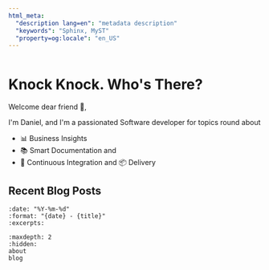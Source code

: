 ```yaml
---
html_meta:
  "description lang=en": "metadata description"
  "keywords": "Sphinx, MyST"
  "property=og:locale": "en_US"
---
```

```{title} Daniel Woste personal page
```


# Knock Knock. Who's There?

Welcome dear friend 👋,

I'm Daniel, and I'm a passionated Software developer for topics round about 
* 📊 Business Insights
* 📚 Smart Documentation and
* 🔨 Continuous Integration and 📦 Delivery 

## Recent Blog Posts

```{postlist}
:date: "%Y-%m-%d"
:format: "{date} - {title}"
:excerpts:
```

```{toctree}
:maxdepth: 2
:hidden:
about
blog
```



